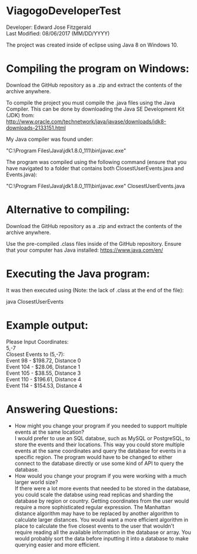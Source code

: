 # ViagogoDeveloperTest

Developer: Edward Jose Fitzgerald <br />
Last Modified: 08/06/2017 (MM/DD/YYYY) <br />

The project was created inside of eclipse using Java 8 on Windows 10. <br />

# Compiling the program on Windows:<br />

Download the GitHub repository as a .zip and extract the contents of the archive anywhere.<br />

To compile the project you must compile the .java files using the Java Compiler. This can be done by downloading the Java SE Development Kit (JDK) from:
http://www.oracle.com/technetwork/java/javase/downloads/jdk8-downloads-2133151.html <br />

My Java compiler was found under: <br />

"C:\Program Files\Java\jdk1.8.0_111\bin\javac.exe" <br />

The program was compiled using the following command (ensure that you have navigated to a folder that contains both ClosestUserEvents.java and Events.java): <br />

"C:\Program Files\Java\jdk1.8.0_111\bin\javac.exe" ClosestUserEvents.java <br />

# Alternative to compiling:<br />

Download the GitHub repository as a .zip and extract the contents of the archive anywhere.<br />

Use the pre-compiled .class files inside of the GitHub repository. Ensure that your computer has Java installed:
https://www.java.com/en/

# Executing the Java program:<br />

It was then executed using (Note: the lack of .class at the end of the file): <br />

java ClosestUserEvents <br />

# Example output: <br />

Please Input Coordinates: <br />
5,-7 <br />
Closest Events to (5,-7): <br />
Event 98 - $198.72, Distance 0 <br />
Event 104 - $28.06, Distance 1 <br />
Event 105 - $38.55, Distance 3 <br />
Event 110 - $196.61, Distance 4 <br />
Event 114 - $154.53, Distance 4 <br />

# Answering Questions:<br />
- How might you change your program if you needed to support multiple events at the same location?<br />
I would prefer to use an SQL databse, such as MySQL or PostgreSQL, to store the events and their locations. This way you could store multiple events at the same coordinates and query the database for events in a specific region. The program would have to be changed to either connect to the database directly or use some kind of API to query the database. <br />
- How would you change your program if you were working with a much larger world size?<br />
If there were a lot more events that needed to be stored in the database, you could scale the databse using read replicas and sharding the database by region or country. Getting coordinates from the user would require a more sophisticated regular expression. The Manhattan distance algorithm may have to be replaced by another algorithm to calculate larger distances. You would want a more efficient algorithm in place to calculate the five closest events to the user that wouldn't require reading all the available information in the database or array. You would probably sort the data before inputting it into a database to make querying easier and more efficient.<br />
